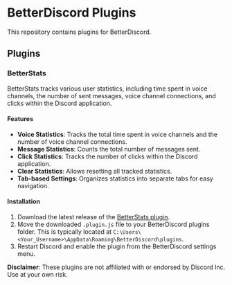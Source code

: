 # BetterDiscord Plugins

This repository contains plugins for BetterDiscord.

## Plugins

### BetterStats

BetterStats tracks various user statistics, including time spent in voice channels, the number of sent messages, voice channel connections, and clicks within the Discord application.

#### Features
- **Voice Statistics**: Tracks the total time spent in voice channels and the number of voice channel connections.
- **Message Statistics**: Counts the total number of messages sent.
- **Click Statistics**: Tracks the number of clicks within the Discord application.
- **Clear Statistics**: Allows resetting all tracked statistics.
- **Tab-based Settings**: Organizes statistics into separate tabs for easy navigation.

#### Installation
1. Download the latest release of the [BetterStats plugin](https://github.com/nkplka/BetterDiscord/blob/main/BetterStats.plugin.js).
2. Move the downloaded `.plugin.js` file to your BetterDiscord plugins folder. This is typically located at `C:\Users\<Your_Username>\AppData\Roaming\BetterDiscord\plugins`.
3. Restart Discord and enable the plugin from the BetterDiscord settings menu.


**Disclaimer**: These plugins are not affiliated with or endorsed by Discord Inc. Use at your own risk.
